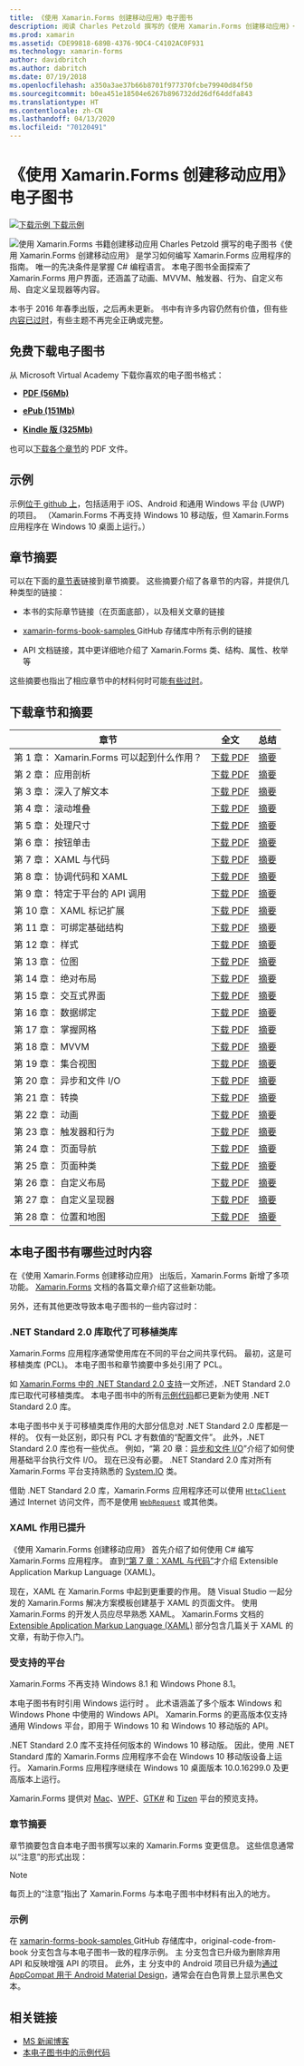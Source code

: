 ```yaml
---
title: 《使用 Xamarin.Forms 创建移动应用》电子图书
description: 阅读 Charles Petzold 撰写的《使用 Xamarin.Forms 创建移动应用》一书的电子版，了解如何开发 Xamarin.Forms 应用程序。
ms.prod: xamarin
ms.assetid: CDE99818-689B-4376-9DC4-C4102AC0F931
ms.technology: xamarin-forms
author: davidbritch
ms.author: dabritch
ms.date: 07/19/2018
ms.openlocfilehash: a350a3ae37b66b8701f977370fcbe79940d84f50
ms.sourcegitcommit: b0ea451e18504e6267b896732dd26df64ddfa843
ms.translationtype: HT
ms.contentlocale: zh-CN
ms.lasthandoff: 04/13/2020
ms.locfileid: "70120491"
---
```

# <a name="creating-mobile-apps-with-xamarinforms-book"></a>《使用 Xamarin.Forms 创建移动应用》电子图书

[![下载示例](~/media/shared/download.png) 下载示例](https://github.com/xamarin/xamarin-forms-book-samples)

<img src="images/cover-sml.png" title="使用 Xamarin.Forms 书籍创建移动应用" align="left" />Charles Petzold 撰写的电子图书《使用 Xamarin.Forms 创建移动应用》  是学习如何编写 Xamarin.Forms 应用程序的指南。 唯一的先决条件是掌握 C# 编程语言。 本电子图书全面探索了 Xamarin.Forms 用户界面，还涵盖了动画、MVVM、触发器、行为、自定义布局、自定义呈现器等内容。

本书于 2016 年春季出版，之后再未更新。 书中有许多内容仍然有价值，但有些[内容已过时](#ways-in-which-the-book-is-outdated)，有些主题不再完全正确或完整。

## <a name="download-ebook-for-free"></a>免费下载电子图书

从 Microsoft Virtual Academy 下载你喜欢的电子图书格式：

- [**PDF (56Mb)** ](https://aka.ms/xamebook)

- [**ePub (151Mb)** ](https://aka.ms/xamebook/epub)

- [**Kindle 版 (325Mb)** ](https://aka.ms/xamebook/mobi)

也可以[下载各个章节](#download-chapters-and-summaries)的 PDF 文件。

## <a name="samples"></a>示例

示例[位于 github 上](https://github.com/xamarin/xamarin-forms-book-samples)，包括适用于 iOS、Android 和通用 Windows 平台 (UWP) 的项目。 （Xamarin.Forms 不再支持 Windows 10 移动版，但 Xamarin.Forms 应用程序在 Windows 10 桌面上运行。）

## <a name="chapter-summaries"></a>章节摘要

可以在下面的[章节表](#download-chapters-and-summaries)链接到章节摘要。 这些摘要介绍了各章节的内容，并提供几种类型的链接：

- 本书的实际章节链接（在页面底部），以及相关文章的链接

- [xamarin-forms-book-samples  ](https://github.com/xamarin/xamarin-forms-book-samples) GitHub 存储库中所有示例的链接

- API 文档链接，其中更详细地介绍了 Xamarin.Forms 类、结构、属性、枚举等

这些摘要也指出了相应章节中的材料何时可能[有些过时](#ways-in-which-the-book-is-outdated)。

## <a name="download-chapters-and-summaries"></a>下载章节和摘要

| 章节 | 全文 | 总结 |
| ------- | ------------- | ------- |
| 第 1 章： Xamarin.Forms 可以起到什么作用？ | [下载 PDF](https://download.xamarin.com/developer/xamarin-forms-book/XamarinFormsBook-Ch01-Apr2016.pdf) | [摘要](summaries/chapter01.md) |
| 第 2 章： 应用剖析 | [下载 PDF](https://download.xamarin.com/developer/xamarin-forms-book/XamarinFormsBook-Ch02-Apr2016.pdf) | [摘要](summaries/chapter02.md) |
| 第 3 章： 深入了解文本 | [下载 PDF](https://download.xamarin.com/developer/xamarin-forms-book/XamarinFormsBook-Ch03-Apr2016.pdf) | [摘要](summaries/chapter03.md) |
| 第 4 章： 滚动堆叠 | [下载 PDF](https://download.xamarin.com/developer/xamarin-forms-book/XamarinFormsBook-Ch04-Apr2016.pdf) | [摘要](summaries/chapter04.md) |
| 第 5 章： 处理尺寸 | [下载 PDF](https://download.xamarin.com/developer/xamarin-forms-book/XamarinFormsBook-Ch05-Apr2016.pdf) | [摘要](summaries/chapter05.md) |
| 第 6 章： 按钮单击 | [下载 PDF](https://download.xamarin.com/developer/xamarin-forms-book/XamarinFormsBook-Ch06-Apr2016.pdf) | [摘要](summaries/chapter06.md) |
| 第 7 章： XAML 与代码 | [下载 PDF](https://download.xamarin.com/developer/xamarin-forms-book/XamarinFormsBook-Ch07-Apr2016.pdf) | [摘要](summaries/chapter07.md) |
| 第 8 章： 协调代码和 XAML | [下载 PDF](https://download.xamarin.com/developer/xamarin-forms-book/XamarinFormsBook-Ch08-Apr2016.pdf) | [摘要](summaries/chapter08.md) |
| 第 9 章： 特定于平台的 API 调用 | [下载 PDF](https://download.xamarin.com/developer/xamarin-forms-book/XamarinFormsBook-Ch09-Apr2016.pdf) | [摘要](summaries/chapter09.md) |
| 第 10 章： XAML 标记扩展 | [下载 PDF](https://download.xamarin.com/developer/xamarin-forms-book/XamarinFormsBook-Ch10-Apr2016.pdf) | [摘要](summaries/chapter10.md) |
| 第 11 章： 可绑定基础结构 | [下载 PDF](https://download.xamarin.com/developer/xamarin-forms-book/XamarinFormsBook-Ch11-Apr2016.pdf) | [摘要](summaries/chapter11.md) |
| 第 12 章： 样式 | [下载 PDF](https://download.xamarin.com/developer/xamarin-forms-book/XamarinFormsBook-Ch12-Apr2016.pdf) | [摘要](summaries/chapter12.md) |
| 第 13 章： 位图 | [下载 PDF](https://download.xamarin.com/developer/xamarin-forms-book/XamarinFormsBook-Ch13-Apr2016.pdf) | [摘要](summaries/chapter13.md) |
| 第 14 章： 绝对布局 | [下载 PDF](https://download.xamarin.com/developer/xamarin-forms-book/XamarinFormsBook-Ch14-Apr2016.pdf) | [摘要](summaries/chapter14.md) |
| 第 15 章： 交互式界面 | [下载 PDF](https://download.xamarin.com/developer/xamarin-forms-book/XamarinFormsBook-Ch15-Apr2016.pdf) | [摘要](summaries/chapter15.md) |
| 第 16 章： 数据绑定 | [下载 PDF](https://download.xamarin.com/developer/xamarin-forms-book/XamarinFormsBook-Ch16-Apr2016.pdf) | [摘要](summaries/chapter16.md) |
| 第 17 章： 掌握网格 | [下载 PDF](https://download.xamarin.com/developer/xamarin-forms-book/XamarinFormsBook-Ch17-Apr2016.pdf) | [摘要](summaries/chapter17.md) |
| 第 18 章： MVVM | [下载 PDF](https://download.xamarin.com/developer/xamarin-forms-book/XamarinFormsBook-Ch18-Apr2016.pdf) | [摘要](summaries/chapter18.md) |
| 第 19 章： 集合视图 | [下载 PDF](https://download.xamarin.com/developer/xamarin-forms-book/XamarinFormsBook-Ch19-Apr2016.pdf) | [摘要](summaries/chapter19.md) |
| 第 20 章： 异步和文件 I/O | [下载 PDF](https://download.xamarin.com/developer/xamarin-forms-book/XamarinFormsBook-Ch20-Apr2016.pdf) | [摘要](summaries/chapter20.md) |
| 第 21 章： 转换 | [下载 PDF](https://download.xamarin.com/developer/xamarin-forms-book/XamarinFormsBook-Ch21-Apr2016.pdf) | [摘要](summaries/chapter21.md) |
| 第 22 章： 动画 | [下载 PDF](https://download.xamarin.com/developer/xamarin-forms-book/XamarinFormsBook-Ch22-Apr2016.pdf) | [摘要](summaries/chapter22.md) |
| 第 23 章： 触发器和行为 | [下载 PDF](https://download.xamarin.com/developer/xamarin-forms-book/XamarinFormsBook-Ch23-Apr2016.pdf) | [摘要](summaries/chapter23.md) |
| 第 24 章： 页面导航 | [下载 PDF](https://download.xamarin.com/developer/xamarin-forms-book/XamarinFormsBook-Ch24-Apr2016.pdf) | [摘要](summaries/chapter24.md) |
| 第 25 章： 页面种类 | [下载 PDF](https://download.xamarin.com/developer/xamarin-forms-book/XamarinFormsBook-Ch25-Apr2016.pdf) | [摘要](summaries/chapter25.md) |
| 第 26 章： 自定义布局 | [下载 PDF](https://download.xamarin.com/developer/xamarin-forms-book/XamarinFormsBook-Ch26-Apr2016.pdf) | [摘要](summaries/chapter26.md) |
| 第 27 章： 自定义呈现器 | [下载 PDF](https://download.xamarin.com/developer/xamarin-forms-book/XamarinFormsBook-Ch27-Apr2016.pdf) | [摘要](summaries/chapter27.md) |
| 第 28 章： 位置和地图 | [下载 PDF](https://download.xamarin.com/developer/xamarin-forms-book/XamarinFormsBook-Ch28-Aug2016.pdf) | [摘要](summaries/chapter28.md) |

## <a name="ways-in-which-the-book-is-outdated"></a>本电子图书有哪些过时内容

在《使用 Xamarin.Forms 创建移动应用》  出版后，Xamarin.Forms 新增了多项功能。 [Xamarin.Forms](/xamarin/) 文档的各篇文章介绍了这些新功能。

另外，还有其他更改导致本电子图书的一些内容过时：

### <a name="net-standard-20-libraries-have-replaced-portable-class-libraries"></a>.NET Standard 2.0 库取代了可移植类库

Xamarin.Forms 应用程序通常使用库在不同的平台之间共享代码。 最初，这是可移植类库 (PCL)。 本电子图书和章节摘要中多处引用了 PCL。

如 [Xamarin.Forms 中的 .NET Standard 2.0 支持](~/xamarin-forms/internals/net-standard.md)一文所述，.NET Standard 2.0 库已取代可移植类库。 本电子图书中的所有[示例代码](https://github.com/xamarin/xamarin-forms-book-samples)都已更新为使用 .NET Standard 2.0 库。

本电子图书中关于可移植类库作用的大部分信息对 .NET Standard 2.0 库都是一样的。 仅有一处区别，即只有 PCL 才有数值的“配置文件”。 此外，.NET Standard 2.0 库也有一些优点。 例如，“第 20 章：[异步和文件 I/O](summaries/chapter20.md)”介绍了如何使用基础平台执行文件 I/O。 现在已没有必要。 .NET Standard 2.0 库对所有 Xamarin.Forms 平台支持熟悉的 [System.IO](xref:System.IO) 类。

借助 .NET Standard 2.0 库，Xamarin.Forms 应用程序还可以使用 [`HttpClient`](xref:System.Net.Http.HttpClient) 通过 Internet 访问文件，而不是使用 [`WebRequest`](xref:System.Net.WebRequest) 或其他类。

### <a name="the-role-of-xaml-has-been-elevated"></a>XAML 作用已提升

《使用 Xamarin.Forms 创建移动应用》  首先介绍了如何使用 C# 编写 Xamarin.Forms 应用程序。 直到[“第 7 章：XAML 与代码”](summaries/chapter07.md)才介绍 Extensible Application Markup Language (XAML)。

现在，XAML 在 Xamarin.Forms 中起到更重要的作用。 随 Visual Studio 一起分发的 Xamarin.Forms 解决方案模板创建基于 XAML 的页面文件。 使用 Xamarin.Forms 的开发人员应尽早熟悉 XAML。 Xamarin.Forms 文档的 [Extensible Application Markup Language (XAML)](~/xamarin-forms/xaml/index.yml) 部分包含几篇关于 XAML 的文章，有助于你入门。

### <a name="supported-platforms"></a>受支持的平台

Xamarin.Forms 不再支持 Windows 8.1 和 Windows Phone 8.1。

本电子图书有时引用 Windows 运行时  。 此术语涵盖了多个版本 Windows 和 Windows Phone 中使用的 Windows API。 Xamarin.Forms 的更高版本仅支持通用 Windows 平台，即用于 Windows 10 和 Windows 10 移动版的 API。

.NET Standard 2.0 库不支持任何版本的 Windows 10 移动版。 因此，使用 .NET Standard 库的 Xamarin.Forms 应用程序不会在 Windows 10 移动版设备上运行。 Xamarin.Forms 应用程序继续在 Windows 10 桌面版本 10.0.16299.0 及更高版本上运行。

Xamarin.Forms 提供对 [Mac](~/xamarin-forms/platform/other/mac.md)、[WPF](~/xamarin-forms/platform/other/wpf.md)、[GTK#](~/xamarin-forms/platform/other/gtk.md) 和 [Tizen](~/xamarin-forms/platform/other/tizen.md) 平台的预览支持。

### <a name="chapter-summaries"></a>章节摘要

章节摘要包含自本电子图书撰写以来的 Xamarin.Forms 变更信息。 这些信息通常以“注意”的形式出现：

> [!NOTE]
> 每页上的“注意”指出了 Xamarin.Forms 与本电子图书中材料有出入的地方。

### <a name="samples"></a>示例

在 [xamarin-forms-book-samples  ](https://github.com/xamarin/xamarin-forms-book-samples) GitHub 存储库中，original-code-from-book  分支包含与本电子图书一致的程序示例。 主  分支包含已升级为删除弃用 API 和反映增强 API 的项目。 此外，主  分支中的 Android 项目已升级为[通过 AppCompat 用于 Android Material Design](~/xamarin-forms/platform/android/index.md)，通常会在白色背景上显示黑色文本。

## <a name="related-links"></a>相关链接

- [MS 新闻博客](https://blogs.msdn.microsoft.com/microsoft_press/2016/03/31/free-ebook-creating-mobile-apps-with-xamarin-forms/)
- [本电子图书中的示例代码](https://github.com/xamarin/xamarin-forms-book-samples)
